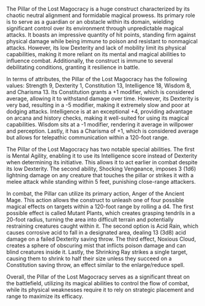The Pillar of the Lost Magocracy is a huge construct characterized by its chaotic neutral alignment and formidable magical prowess. Its primary role is to serve as a guardian or an obstacle within its domain, wielding significant control over its environment through unpredictable magical attacks. It boasts an impressive quantity of hit points, standing firm against physical damage while being immune to poison and resistant to nonmagical attacks. However, its low Dexterity and lack of mobility limit its physical capabilities, making it more reliant on its mental and magical abilities to influence combat. Additionally, the construct is immune to several debilitating conditions, granting it resilience in battle.

In terms of attributes, the Pillar of the Lost Magocracy has the following values: Strength 9, Dexterity 1, Constitution 13, Intelligence 18, Wisdom 8, and Charisma 13. Its Constitution grants a +1 modifier, which is considered average, allowing it to withstand damage over time. However, its Dexterity is very bad, resulting in a -5 modifier, making it extremely slow and poor at dodging attacks. Intelligence is at an exceptional +4, providing advantage on arcana and history checks, making it well-suited for using its magical capabilities. Wisdom sits at a -1 modifier, rendering it average in willpower and perception. Lastly, it has a Charisma of +1, which is considered average but allows for telepathic communication within a 120-foot range.

The Pillar of the Lost Magocracy has two notable special abilities. The first is Mental Agility, enabling it to use its Intelligence score instead of Dexterity when determining its initiative. This allows it to act earlier in combat despite its low Dexterity. The second ability, Shocking Vengeance, imposes 3 (1d6) lightning damage on any creature that touches the pillar or strikes it with a melee attack while standing within 5 feet, punishing close-range attackers.

In combat, the Pillar can utilize its primary action, Anger of the Ancient Mage. This action allows the construct to unleash one of four possible magical effects on targets within a 120-foot range by rolling a d4. The first possible effect is called Mutant Plants, which creates grasping tendrils in a 20-foot radius, turning the area into difficult terrain and potentially restraining creatures caught within it. The second option is Acid Rain, which causes corrosive acid to fall in a designated area, dealing 13 (3d8) acid damage on a failed Dexterity saving throw. The third effect, Noxious Cloud, creates a sphere of obscuring mist that inflicts poison damage and can blind creatures inside it. Lastly, the Shrinking Ray strikes a single target, causing them to shrink to half their size unless they succeed on a Constitution saving throw, an effect similar to the enlarge/reduce spell.

Overall, the Pillar of the Lost Magocracy serves as a significant threat on the battlefield, utilizing its magical abilities to control the flow of combat, while its physical weaknesses require it to rely on strategic placement and range to maximize its efficacy.